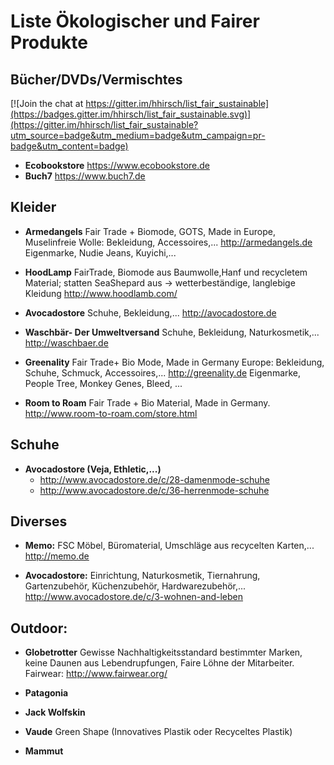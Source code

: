 # Liste Ökologischer und Fairer Produkte
## Bücher/DVDs/Vermischtes

[![Join the chat at https://gitter.im/hhirsch/list_fair_sustainable](https://badges.gitter.im/hhirsch/list_fair_sustainable.svg)](https://gitter.im/hhirsch/list_fair_sustainable?utm_source=badge&utm_medium=badge&utm_campaign=pr-badge&utm_content=badge)
* **Ecobookstore** https://www.ecobookstore.de
* **Buch7** https://www.buch7.de

## Kleider
* **Armedangels**
Fair Trade + Biomode, GOTS,  Made in Europe, Muselinfreie Wolle: Bekleidung, Accessoires,...
http://armedangels.de
Eigenmarke, Nudie Jeans, Kuyichi,...

* **HoodLamp**
FairTrade, Biomode aus Baumwolle,Hanf und recycletem Material; statten SeaShepard aus -> wetterbeständige, langlebige Kleidung
http://www.hoodlamb.com/

* **Avocadostore**
Schuhe, Bekleidung,...
http://avocadostore.de

* **Waschbär- Der Umweltversand**
Schuhe, Bekleidung, Naturkosmetik,...
http://waschbaer.de

* **Greenality**
Fair Trade+ Bio Mode, Made in Germany Europe: Bekleidung, Schuhe, Schmuck, Accessoires,...
http://greenality.de
Eigenmarke, People Tree, Monkey Genes, Bleed, ...

* **Room to Roam**
Fair Trade + Bio Material, Made in Germany.
http://www.room-to-roam.com/store.html

## Schuhe
* **Avocadostore (Veja, Ethletic,...)**
    * http://www.avocadostore.de/c/28-damenmode-schuhe
    * http://www.avocadostore.de/c/36-herrenmode-schuhe

## Diverses
* **Memo:**
FSC Möbel, Büromaterial, Umschläge aus recycelten Karten,...
http://memo.de

* **Avocadostore:**
Einrichtung, Naturkosmetik, Tiernahrung, Gartenzubehör, Küchenzubehör, Hardwarezubehör,...
http://www.avocadostore.de/c/3-wohnen-and-leben

## Outdoor:
* **Globetrotter**
Gewisse Nachhaltigkeitsstandard bestimmter Marken, keine Daunen aus Lebendrupfungen, Faire Löhne der Mitarbeiter.
Fairwear: http://www.fairwear.org/

* **Patagonia**
* **Jack Wolfskin**
* **Vaude** Green Shape (Innovatives Plastik oder Recyceltes Plastik)
* **Mammut**
